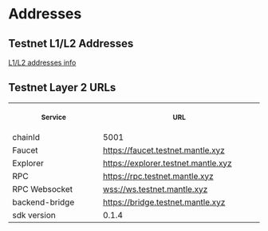 # Addresses

## Testnet L1/L2 Addresses
[L1/L2 addresses info](info/testnet-info.yaml)

## Testnet Layer 2 URLs
<table>
<tr>
<th>
<img width="506px" height="0px" />
<p><small>Service</small></p>
</th>
<th>
<img width="506px" height="0px" />
<p><small>URL</small></p>
</th>
</tr> 
<tr>
<td> chainId </td>
<td>5001</td>
</tr>
<tr>
<td> Faucet </td>
<td><a href="https://faucet.testnet.mantle.xyz">https://faucet.testnet.mantle.xyz</a></td>
</tr>
<tr>
<td> Explorer </td>
<td><a href="https://explorer.testnet.mantle.xyz">https://explorer.testnet.mantle.xyz</a></td>
</tr>
<tr>
<td> RPC </td>
<td><a href="https://rpc.testnet.mantle.xyz">https://rpc.testnet.mantle.xyz</a></td>
</tr>
<tr>
<td> RPC Websocket </td>
<td><a href="wss://wss.testnet.mantle.xyz/">wss://ws.testnet.mantle.xyz</a></td>
</tr>
<tr>
<td> backend-bridge </td>
<td><a href="https://bridge.testnet.mantle.xyz/">https://bridge.testnet.mantle.xyz</a></td>
</tr>
<tr>
<td> sdk version </td>
<td>0.1.4</td>
</tr>
</table>
